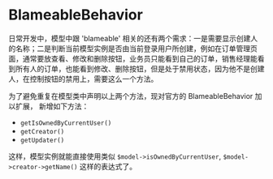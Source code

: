 # BlameableBehavior

日常开发中，模型中跟 'blameable' 相关的还有两个需求：一是需要显示创建人的名称；二是判断当前模型实例是否由当前登录用户所创建，例如在订单管理页面，通常要放查看、修改和删除按钮，业务员只能看到自己的订单，销售经理能看到所有人的订单，也能看到修改、删除按钮，但是处于禁用状态，因为他不是创建人，在控制按钮的禁用上，需要这么一个方法。

为了避免重复在模型类中声明以上两个方法，现对官方的 BlameableBehavior 加以扩展， 新增如下方法：

- `getIsOwnedByCurrentUser()`
- `getCreator()`
- `getUpdater()`

这样，模型实例就能直接使用类似 `$model->isOwnedByCurrentUser`, `$model->creator->getName()` 这样的表达式了。

